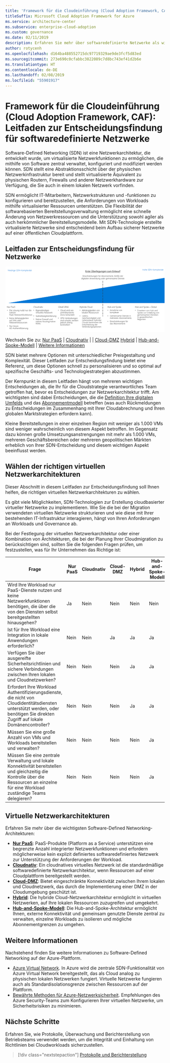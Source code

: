 ```yaml
---
title: 'Framework für die Cloudeinführung (Cloud Adoption Framework, CAF): Softwaredefinierte Netzwerke'
titleSuffix: Microsoft Cloud Adoption Framework for Azure
ms.service: architecture-center
ms.subservice: enterprise-cloud-adoption
ms.custom: governance
ms.date: 02/11/2019
description: Erfahren Sie mehr über softwaredefinierte Netzwerke als wichtigen Aspekt bei Azure-Migrationen.
author: rotycenh
ms.openlocfilehash: d164ba488552715dc97719329ae9de3fcf5d83ed
ms.sourcegitcommit: 273e690c0cfabbc3822089c7d8bc743ef41d2b6e
ms.translationtype: HT
ms.contentlocale: de-DE
ms.lasthandoff: 02/08/2019
ms.locfileid: "55901917"
---
```

# <a name="caf-software-defined-network-decision-guide"></a>Framework für die Cloudeinführung (Cloud Adoption Framework, CAF): Leitfaden zur Entscheidungsfindung für softwaredefinierte Netzwerke

Software-Defined Networking (SDN) ist eine Netzwerkarchitektur, die entwickelt wurde, um virtualisierte Netzwerkfunktionen zu ermöglichen, die mithilfe von Software zentral verwaltet, konfiguriert und modifiziert werden können. SDN stellt eine Abstraktionsschicht über der physischen Netzwerkinfrastruktur bereit und stellt virtualisierte Äquivalent zu physischen Routern, Firewalls und anderer Netzwerkhardware zur Verfügung, die Sie auch in einem lokalen Netzwerk vorfinden.

SDN ermöglicht IT-Mitarbeitern, Netzwerkstrukturen und -funktionen zu konfigurieren und bereitzustellen, die Anforderungen von Workloads mithilfe virtualisierter Ressourcen unterstützen. Die Flexibilität der softwarebasierten Bereitstellungsverwaltung ermöglicht eine schnelle Änderung von Netzwerkressourcen und die Unterstützung sowohl agiler als auch herkömmlicher Bereitstellungsmodelle. Mit SDN-Technologie erstellte virtualisierte Netzwerke sind entscheidend beim Aufbau sicherer Netzwerke auf einer öffentlichen Cloudplattform.

## <a name="networking-decision-guide"></a>Leitfaden zur Entscheidungsfindung für Netzwerke

![Abbildung der Netzwerkoptionen mit zunehmender Komplexität entsprechend den nachstehenden weiterführenden Links](../../_images/discovery-guides/discovery-guide-sdn.png)

Wechseln Sie zu: [Nur PaaS](paas-only.md) | [Cloudnativ](cloud-native.md) | | [Cloud-DMZ](cloud-dmz.md) [Hybrid](hybrid.md) | [Hub-and-Spoke-Modell](hub-spoke.md) | [Weitere Informationen](#learn-more)

SDN bietet mehrere Optionen mit unterschiedlicher Preisgestaltung und Komplexität. Dieser Leitfaden zur Entscheidungsfindung bietet eine Referenz, um diese Optionen schnell zu personalisieren und so optimal auf spezifische Geschäfts- und Technologiestrategien abzustimmen.

Der Kernpunkt in diesem Leitfaden hängt von mehreren wichtigen Entscheidungen ab, die Ihr für die Cloudstrategie verantwortliches Team getroffen hat, bevor es Entscheidungen zur Netzwerkarchitektur trifft. Am wichtigsten sind dabei Entscheidungen, die die [Definition Ihre digitalen Umfelds](../../digital-estate/overview.md) und das [Abonnementmodell](../subscriptions/overview.md) betreffen (was auch Rückmeldungen zu Entscheidungen im Zusammenhang mit Ihrer Cloudabrechnung und Ihren globalen Marktstrategien erfordern kann).

Kleine Bereitstellungen in einer einzelnen Region mit weniger als 1.000 VMs sind weniger wahrscheinlich von diesem Aspekt betroffen. Im Gegensatz dazu können große Umsetzungsanstrengungen mit mehr als 1.000 VMs, mehreren Geschäftsbereichen oder mehreren geopolitischen Märkten erheblich von Ihrer SDN-Entscheidung und diesem wichtigen Aspekt beeinflusst werden.

## <a name="choosing-the-right-virtual-networking-architectures"></a>Wählen der richtigen virtuellen Netzwerkarchitekturen

Dieser Abschnitt in diesem Leitfaden zur Entscheidungsfindung soll Ihnen helfen, die richtigen virtuellen Netzwerkarchitekturen zu wählen.

Es gibt viele Möglichkeiten, SDN-Technologien zur Erstellung cloudbasierter virtueller Netzwerke zu implementieren. Wie Sie die bei der Migration verwendeten virtuellen Netzwerke strukturieren und wie diese mit Ihrer bestehenden IT-Infrastruktur interagieren, hängt von Ihren Anforderungen an Workloads und Governance ab.

Bei der Festlegung der virtuellen Netzwerkarchitektur oder einer Kombination von Architekturen, die bei der Planung Ihrer Cloudmigration zu berücksichtigen sind, sollten Sie die folgenden Fragen prüfen, um festzustellen, was für Ihr Unternehmen das Richtige ist:

| Frage | Nur PaaS | Cloudnativ | Cloud-DMZ | Hybrid | Hub-and-Spoke-Modell |
|-----|-----|-----|-----|-----|-----|
| Wird Ihre Workload nur PaaS-Dienste nutzen und keine Netzwerkfunktionen benötigen, die über die von den Diensten selbst bereitgestellten hinausgehen? | Ja | Nein  | Nein  | Nein  | Nein  |
| Ist für Ihre Workload eine Integration in lokale Anwendungen erforderlich? | Nein  | Nein  | Ja | Ja | Ja |
| Verfügen Sie über ausgereifte Sicherheitsrichtlinien und sichere Verbindungen zwischen Ihren lokalen und Cloudnetzwerken? | Nein  | Nein  | Nein  | Ja | Ja |
| Erfordert Ihre Workload Authentifizierungsdienste, die nicht von Cloudidentitätsdiensten unterstützt werden, oder benötigen Sie direkten Zugriff auf lokale Domänencontroller? | Nein  | Nein  | Nein  | Ja | Ja |
| Müssen Sie eine große Anzahl von VMs und Workloads bereitstellen und verwalten? | Nein  | Nein  | Nein  | Nein  | Ja |
| Müssen Sie eine zentrale Verwaltung und lokale Konnektivität bereitstellen und gleichzeitig die Kontrolle über die Ressourcen an einzelne für eine Workload zuständige Teams delegieren? | Nein  | Nein  | Nein  | Nein  | Ja |

## <a name="virtual-networking-architectures"></a>Virtuelle Netzwerkarchitekturen

Erfahren Sie mehr über die wichtigsten Software-Defined Networking-Architekturen:

- [**Nur PaaS**](paas-only.md): PaaS-Produkte (Platform as a Service) unterstützen eine begrenzte Anzahl integrierter Netzwerkfunktionen und erfordern möglicherweise kein explizit definiertes softwaredefiniertes Netzwerk zur Unterstützung der Anforderungen der Workload.
- [**Cloudnativ**](cloud-native.md): Ein cloudnatives virtuelles Netzwerk ist die standardmäßige softwaredefinierte Netzwerkarchitektur, wenn Ressourcen auf einer Cloudplattform bereitgestellt werden.
- [**Cloud-DMZ**](cloud-dmz.md): Bietet eingeschränkte Konnektivität zwischen Ihrem lokalen und Cloudnetzwerk, das durch die Implementierung einer DMZ in der Cloudumgebung geschützt ist.
- [**Hybrid**](hybrid.md): Die hybride Cloud-Netzwerkarchitektur ermöglicht in virtuellen Netzwerken, auf Ihre lokalen Ressourcen zuzugreifen und umgekehrt.
- [**Hub-and-Spoke-Modell**](hub-spoke.md): Die Hub-and-Spoke-Architektur ermöglicht Ihnen, externe Konnektivität und gemeinsam genutzte Dienste zentral zu verwalten, einzelne Workloads zu isolieren und mögliche Abonnementgrenzen zu umgehen.

## <a name="learn-more"></a>Weitere Informationen

Nachstehend finden Sie weitere Informationen zu Software-Defined Networking auf der Azure-Plattform.

- [Azure Virtual Network](/azure/virtual-network/virtual-networks-overview). In Azure wird die zentrale SDN-Funktionalität von Azure Virtual Network bereitgestellt, das als Cloud analog zu physischen lokalen Netzwerken fungiert. Virtuelle Netzwerke fungieren auch als Standardisolationsgrenze zwischen Ressourcen auf der Plattform.
- [Bewährte Methoden für Azure-Netzwerksicherheit](/azure/security/azure-security-network-security-best-practices). Empfehlungen des Azure Security-Teams zum Konfigurieren Ihrer virtuellen Netzwerke, um Sicherheitsrisiken zu minimieren.

## <a name="next-steps"></a>Nächste Schritte

Erfahren Sie, wie Protokolle, Überwachung und Berichterstellung von Betriebsteams verwendet werden, um die Integrität und Einhaltung von Richtlinien bei Cloudworkloads sicherzustellen.

> [!div class="nextstepaction"]
> [Protokolle und Berichterstellung](../log-and-report/overview.md)
